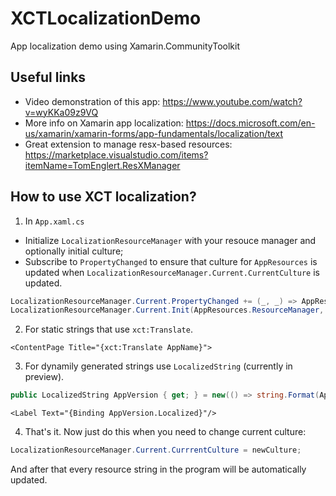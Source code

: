 # XCTLocalizationDemo
App localization demo using Xamarin.CommunityToolkit

## Useful links
- Video demonstration of this app: https://www.youtube.com/watch?v=wyKKa09z9VQ
- More info on Xamarin app localization: https://docs.microsoft.com/en-us/xamarin/xamarin-forms/app-fundamentals/localization/text
- Great extension to manage resx-based resources: https://marketplace.visualstudio.com/items?itemName=TomEnglert.ResXManager

## How to use XCT localization?

1. In `App.xaml.cs` 
- Initialize `LocalizationResourceManager` with your resouce manager and optionally initial culture;
- Subscribe to `PropertyChanged` to ensure that culture for `AppResources` is updated when `LocalizationResourceManager.Current.CurrentCulture` is updated.

```cs
LocalizationResourceManager.Current.PropertyChanged += (_, _) => AppResources.Culture = LocalizationResourceManager.Current.CurrentCulture;
LocalizationResourceManager.Current.Init(AppResources.ResourceManager, initialCulture);
```

2. For static strings that use `xct:Translate`. 

```xaml
<ContentPage Title="{xct:Translate AppName}">
```

3. For dynamily generated strings use `LocalizedString` (currently in preview). 

```cs
public LocalizedString AppVersion { get; } = new(() => string.Format(AppResources.Version, AppInfo.VersionString));
```
```xaml
<Label Text="{Binding AppVersion.Localized}"/>
```

4. That's it. Now just do this when you need to change current culture:

```cs
LocalizationResourceManager.Current.CurrrentCulture = newCulture;
```

And after that every resource string in the program will be automatically updated.
